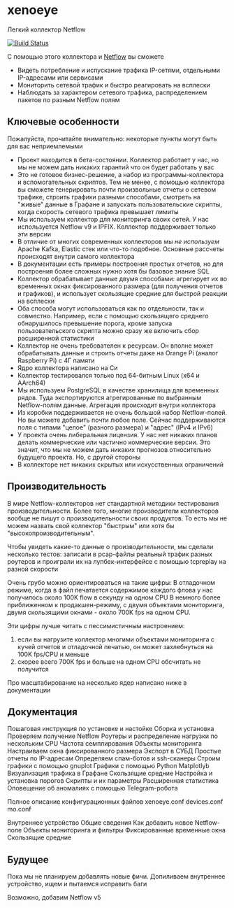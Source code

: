 # xenoeye
Легкий коллектор Netflow

[![Build Status](https://app.travis-ci.com/vmxdev/xenoeye.svg?branch=master)](https://app.travis-ci.com/vmxdev/xenoeye)

С помощью этого коллектора и [Netflow](https://ru.wikipedia.org/wiki/Netflow) вы сможете

  * Видеть потребление и испускание трафика IP-сетями, отдельными IP-адресами или сервисами
  * Мониторить сетевой трафик и быстро реагировать на всплески
  * Наблюдать за характером сетевого трафика, распределением пакетов по разным Netflow полям


## Ключевые особенности

Пожалуйста, прочитайте внимательно: некоторые пункты могут быть для вас неприемлемыми

  * Проект находится в бета-состоянии. Коллектор работает у нас, но мы не можем дать никаких гарантий что он будет работать у вас
  * Это не готовое бизнес-решение, а набор из программы-коллектора и вспомогательных скриптов. Тем не менее, с помощью коллектора вы cможете генерировать почти произвольные отчеты о сетевом трафике, строить графики разными способами, смотреть на "живые" данные в Графане и запускать пользовательские скрипты, когда скорость сетевого трафика превышает лимиты
  * Мы используем коллектор для мониторинга своих сетей. У нас используется Netflow v9 и IPFIX. Коллектор поддерживает только эти версии
  * В отличие от многих современных коллекторов мы *не используем* Apache Kafka, Elastic стек или что-то подобное. Основные рассчеты происходят внутри самого коллектора
  * В документации есть примеры построения простых отчетов, но для построения более сложных нужно хотя бы базовое знание SQL
  * Коллектор обрабатывает данные двумя способами: агрегирует их во временных окнах фиксированного размера (для получения отчетов и графиков), и использует скользящие средние для быстрой реакции на всплески
  * Оба способа могут использоваться как по отдельности, так и совместно. Например, если с помощью скользящего среднего обнарушилось превышение порога, кроме запуска пользовательского скрипта можно сразу же включить сбор расширенной статистики
  * Коллектор не очень требователен к ресурсам. Он вполне может обрабатывать данные и строить отчеты даже на Orange Pi (аналог Raspberry Pi) с 4Г памяти
  * Ядро коллектора написано на Си
  * Коллектор тестировался только под 64-битным Linux (x64 и AArch64)
  * Мы используем PostgreSQL в качестве хранилища для временных рядов. Туда экспортируются агрегированные по выбранным Netflow-полям данные. Агрегация происходит внутри коллектора
  * Из коробки поддерживается не очень большой набор Netflow-полей. Но вы можете добавить почти любое поле. Сейчас поддерживаются поля с типами "целое" (разного размера) и "адрес" (IPv4 и IPv6)
  * У проекта очень либеральная лицензия. У нас нет никаких планов делать коммерческие или частично коммерческие версии. Это значит, что мы не можем дать никаких прогнозов относительно будущего проекта. Но, с другой стороны
  * В коллекторе нет никаких скрытых или искусственных ограничений


## Производительность

В мире Netflow-коллекторов нет стандартной методики тестирования производительности. Более того, многие производители коллекторов вообще не пишут о производительности своих продуктов.
То есть мы не можем назвать свой коллектор "быстрым" или хотя бы "высокопроизводительным".

Чтобы увидеть какие-то данные о производительности, мы сделали несколько тестов: записали в pcap-файлы реальный трафик разных роутеров и проиграли их на лупбек-интерфейсе с помощью tcpreplay на разной скорости

Очень грубо можно ориентироваться на такие цифры:
В отладочном режиме, когда в файл печатается содержимое каждого флова у нас получилось около 100K flow в секунду на одном CPU
В немного более приближенном к продакшен-режиму, с двумя объектами мониторинга, двумя скользящими окнами - около 700K fps на одном CPU.

Эти цифры лучше читать с пессимистичным настроением:
  1. если вы нагрузите коллектор многими объектами мониторинга с кучей отчетов и отладочной печатью, он может захлебнуться на 100K fps/CPU и меньше
  2. скорее всего 700K fps и больше на одном CPU обсчитать не получится

Про масштабирование на несколько ядер написано ниже в документации

## Документация

Пошаговая инструкция по установке и настойке
  Сборка и установка
  Проверяем получение Netflow
  Роутеры и распределение нагрузки по нескольким CPU
  Частота семплирования
  Объекты мониторинга
  Настраиваем окна фиксированного размера
  Экспорт в СУБД
  Простые отчеты по IP-адресам
  Определяем спам-ботов и ssh-сканеры
  Строим графики с помощью gnuplot
  Графики с помощью Python Matplotlyb
  Визуализация трафика в Графане
  Скользящие средние
  Настройка и установка порогов
  Скрипты и их параметры
  Расширенная статистика
  Оповещение об аномалиях с помощью Telegram-робота

Полное описание конфигурационных файлов
  xenoeye.conf
  devices.conf
  mo.conf

Внутреннее устройство
  Общие сведения
  Как добавить новое Netflow-поле
  Объекты мониторинга и фильтры
  Фиксированные временные окна
  Скользящие средние

## Будущее

Пока мы не планируем добавлять новые фичи. Допиливаем внутреннее устройство, ищем и пытаемся исправить баги

Возможно, добавим Netflow v5


